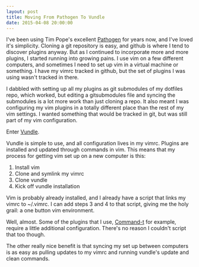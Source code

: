 ```yaml
---
layout: post
title: Moving From Pathogen To Vundle
date: 2015-04-08 20:00:00
---
```

I've been using Tim Pope's excellent
[Pathogen](https://github.com/tpope/vim-pathogen "Pathogen") for years now, and
I've loved it's simplicity. Cloning a git repository is easy, and github is
where I tend to discover plugins anyway. But as I continued to incorporate more
and more plugins, I started running into growing pains. I use vim on a few
different computers, and sometimes I need to set up vim in a virtual machine or
something. I have my vimrc tracked in github, but the set of plugins I was using
wasn't tracked in there.

I dabbled with setting up all my plugins as git submodules of my dotfiles repo,
which worked, but editing a gitsubmodules file and syncing the submodules is a
lot more work than just cloning a repo. It also meant I was configuring my vim
plugins in a totally different place than the rest of my vim settings. I wanted
something that would be tracked in git, but was still part of my vim
configuration.

Enter [Vundle](https://github.com/gmarik/Vundle.vim "Vundle").

Vundle is simple to use, and all configuration lives in my vimrc. Plugins are installed
and updated through commands in vim.  This means that my process for getting vim set up on
a new computer is this:

1. Install vim
2. Clone and symlink my vimrc
3. Clone vundle
4. Kick off vundle installation

Vim is probably already installed, and I already have a script that links my vimrc to
~/.vimrc.  I can add steps 3 and 4 to that script, giving me the holy grail: a one button
vim environment.

Well, almost. Some of the plugins that I use,
[Command-t](https://github.com/wincent/Command-T) for example, require a little additional
configuration. There's no reason I couldn't script that too though.

The other really nice benefit is that syncing my set up between computers is as easy as
pulling updates to my vimrc and running vundle's update and clean commands.
